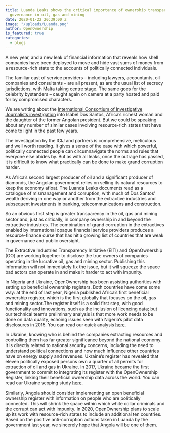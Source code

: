 ```yaml
---
title: Luanda Leaks shows the critical importance of ownership transparency for good
  governance in oil, gas and mining
date: 2020-01-22 20:39:00 Z
image: "/uploads/Luanda.png"
author: OpenOwnership
is_featured: true
categories:
  - blogs
---
```


A new year, and a new leak of financial information that reveals how shell companies have  been deployed to move and hide vast sums of money from a resource-rich state to the accounts of politically connected individuals.

The familiar cast of service providers – including lawyers, accountants, oil companies and consultants – are all present, as are the usual list of secrecy jurisdictions, with Malta taking centre stage. The same goes for the celebrity bystanders – caught again on camera at a party hosted and paid for by compromised characters.

We are writing about the [International Consortium of Investigative Journalists investigation](https://www.icij.org/investigations/luanda-leaks/) into Isabel Dos Santos, Africa’s richest woman and the daughter of the former Angolan president. But we could be speaking about any number of similar cases involving resource-rich states that have come to light in the past few years.

The investigation by the ICIJ and partners is comprehensive, meticulous and well worth reading. It gives a sense of the ease with which powerful, politically connected people can circumnavigate the norms and rules that everyone else abides by. But as with all leaks, once the outrage has passed, it is difficult to know what practically can be done to make grand corruption harder.

As Africa’s second largest producer of oil and a significant producer of diamonds, the Angolan government relies on selling its natural resources to keep the economy afloat. The Luanda Leaks documents read as a catalogue of mismanagement and corruption, with much of Dos Santos’ wealth deriving in one way or another from the extractive industries and subsequent investments in banking, telecommunications and construction.

So an obvious first step is greater transparency in the oil, gas and mining sector and, just as critically, in company ownership in and beyond the extractive industries. The combination of grand corruption in the extractives enabled by international opaque financial service providers produces a resource-finance curse that has hit a growing list of countries that are weak in governance and public oversight.

The Extractive Industries Transparency Initiative (EITI) and OpenOwnership (OO) are working together to disclose the true owners of companies operating in the lucrative oil, gas and mining sector. Publishing this information will not immediately fix the issue, but it will squeeze the space bad actors can operate in and make it harder to act with impunity.

In Nigeria and Ukraine, OpenOwnership has been assisting authorities with setting up beneficial ownership registers. Both countries have come some way: at the end of last year, Nigeria published Africa’s first beneficial ownership register, which is the first globally that focuses on the oil, gas and mining sector.The register itself is a solid first step, with good functionality and innovations, such as the inclusion of licencing data; but our technical team’s preliminary analysis is that more work needs to be done on data quality, echoing issues seen with Nigeria’s pilot data disclosures in 2015. You can read our quick analysis [here](https://www.openownership.org/news/our-quick-assessment-of-nigerias-first-public-register-a-strong-start-but-more-to-be-done/).

In Ukraine, knowing who is behind the companies extracting resources and controlling them has far greater significance beyond the national economy. It is directly related to national security concerns, including the need to understand political connections and how much influence other countries have on energy supply and revenues. Ukraine’s register has revealed that eleven politically exposed persons own a quarter of all permits for extraction of oil and gas in Ukraine. In 2017, Ukraine became the first government to commit to integrating its register with the OpenOwnership Register, linking their beneficial ownership data across the world. You can read our Ukraine scoping study [here](https://www.openownership.org/uploads/improving-beneficial-ownership-transparency-in-ukraine.pdf).

Similarly, Angola should consider implementing an open beneficial ownership register with information on people who are politically connected. This will shrink the space within which white collar criminals and the corrupt can act with impunity. In 2020, OpenOwnership plans to scale up its work with resource-rich states to include an additional ten countries. Based on the positive anti-corruption actions taken in Luanda by the government last year, we sincerely hope that Angola will be one of them.
